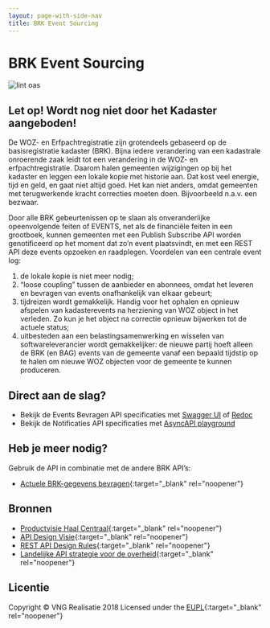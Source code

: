 ```yaml
---
layout: page-with-side-nav
title: BRK Event Sourcing
---
```

# BRK Event Sourcing

![lint oas](https://github.com/VNG-Realisatie/Haal-Centraal-BRK-event-sourcing/workflows/lint-oas/badge.svg)
## Let op! Wordt nog niet door het Kadaster aangeboden!

De WOZ- en Erfpachtregistratie zijn grotendeels gebaseerd op de basisregistratie kadaster (BRK). Bijna iedere verandering van een kadastrale onroerende zaak leidt tot een verandering in de WOZ- en erfpachtregistratie. Daarom halen gemeenten wijzigingen op bij het kadaster en leggen een lokale kopie met historie aan. Dat kost veel energie, tijd en geld, en gaat niet altijd goed. Het kan niet anders, omdat gemeenten met terugwerkende kracht correcties moeten doen. Bijvoorbeeld n.a.v. een bezwaar. 

Door alle BRK gebeurtenissen op te slaan als onveranderlijke opeenvolgende feiten of EVENTS, net als de financiële feiten in een grootboek, kunnen gemeenten met een Publish Subscribe API worden genotificeerd op het moment dat zo’n event plaatsvindt, en met een REST API deze events opzoeken en raadplegen. Voordelen van een centrale event log:
1. de lokale kopie is niet meer nodig;
2. “loose coupling” tussen de aanbieder en abonnees, omdat het leveren en bevragen van events onafhankelijk van elkaar gebeurt;
3. tijdreizen wordt gemakkelijk. Handig voor het ophalen en opnieuw afspelen van kadasterevents na herziening van WOZ object in het verleden. Zo kun je het object na correctie opnieuw bijwerken tot de actuele status;
4. uitbesteden aan een belastingsamenwerking en wisselen van softwareleverancier wordt gemakkelijker: de nieuwe partij hoeft alleen de BRK (en BAG) events van de gemeente vanaf een bepaald tijdstip op te halen om nieuwe WOZ objecten voor de gemeente te kunnen produceren.

## Direct aan de slag?
* Bekijk de Events Bevragen API specificaties met [Swagger UI](https://vng-realisatie.github.io/Haal-Centraal-BRK-event-sourcing/swagger-ui) of [Redoc](https://vng-realisatie.github.io/Haal-Centraal-BRK-event-sourcing/redoc)
* Bekijk de Notificaties API specificaties met [AsyncAPI playground](https://playground.asyncapi.io/?load=https://raw.githubusercontent.com/VNG-Realisatie/Haal-Centraal-BRK-event-sourcing/master/specificatie/asyncapi.yaml) 

## Heb je meer nodig? 
Gebruik de API in combinatie met de andere BRK API’s:
* [Actuele BRK-gegevens bevragen](https://vng-realisatie.github.io/Haal-Centraal-BRK-bevragen/){:target="_blank" rel="noopener"}

## Bronnen

* [Productvisie Haal Centraal](https://vng-realisatie.github.io/Haal-Centraal){:target="_blank" rel="noopener"}
* [API Design Visie](https://github.com/Geonovum/KP-APIs/tree/master/Werkgroep%20Design%20Visie){:target="_blank" rel="noopener"}
* [REST API Design Rules](https://docs.geostandaarden.nl/api/API-Designrules/){:target="_blank" rel="noopener"}
* [Landelijke API strategie voor de overheid](https://geonovum.github.io/KP-APIs/){:target="_blank" rel="noopener"}

## Licentie

Copyright &copy; VNG Realisatie 2018
Licensed under the [EUPL](https://github.com/VNG-Realisatie/Haal-Centraal-BRP-bevragen/blob/master/LICENCE.md){:target="_blank" rel="noopener"}

